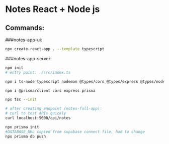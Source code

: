# Notes React + Node js

## Commands:
###notes-app-ui:
```bash
npx create-react-app . --template typescript
```


###notes-app-server:
```bash
npm init 
# entry point: ./src/index.ts

npm i ts-node typescript nodemon @types/cors @types/express @types/node --save-dev

npm i @prisma/client cors express prisma

npx tsc --init

# after creating endpoint (notes-full-app):
# curl to test APIs quickly
curl localhost:5000/api/notes

npx prisma init
#DATABASE_URL copied from supabase connect file, had to change 
npx prisma db push
```
